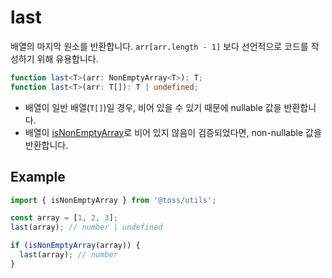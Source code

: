 # last

배열의 마지막 원소를 반환합니다. `arr[arr.length - 1]` 보다 선언적으로 코드를 작성하기 위해 유용합니다.

```typescript
function last<T>(arr: NonEmptyArray<T>): T;
function last<T>(arr: T[]): T | undefined;
```

- 배열이 일반 배열(`T[]`)일 경우, 비어 있을 수 있기 때문에 nullable 값을 반환합니다.
- 배열이 [isNonEmptyArray](https://slash.page/ko/libraries/common/utils/src/array/isnonemptyarray.i18n)로 비어 있지 않음이 검증되었다면, non-nullable 값을 반환합니다.

## Example

```typescript
import { isNonEmptyArray } from '@toss/utils';

const array = [1, 2, 3];
last(array); // number | undefined

if (isNonEmptyArray(array)) {
  last(array); // number
}
```
